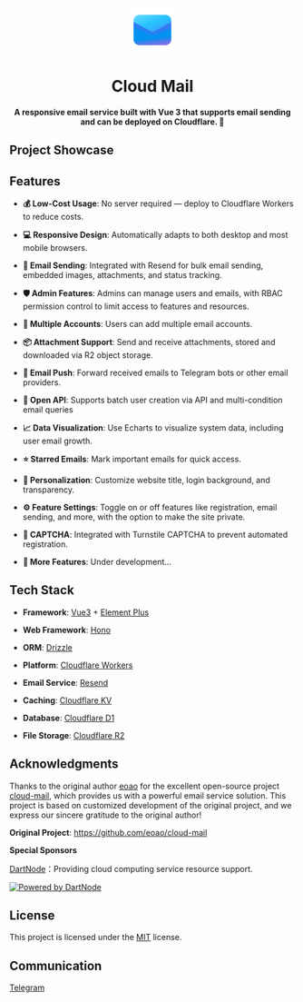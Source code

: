 
<p align="center">
  <img src="doc/demo/logo.png" width="80px" />
</p>

<div align="center">
<h1>Cloud Mail</h1>
</div>
<div align="center">
    <h4>A responsive email service built with Vue 3 that supports email sending and can be deployed on Cloudflare. 🎉</h4> 
</div>


## Project Showcase



## Features

- **💰 Low-Cost Usage**: No server required — deploy to Cloudflare Workers to reduce costs.

- **💻 Responsive Design**: Automatically adapts to both desktop and most mobile browsers.

- **📧 Email Sending**: Integrated with Resend for bulk email sending, embedded images, attachments, and status tracking.

- **🛡️ Admin Features**: Admins can manage users and emails, with RBAC permission control to limit access to features and resources.

- **🔀 Multiple Accounts**: Users can add multiple email accounts. 

- **📦 Attachment Support**: Send and receive attachments, stored and downloaded via R2 object storage.

- **🔔 Email Push**: Forward received emails to Telegram bots or other email providers.

- **📡 Open API**: Supports batch user creation via API and multi-condition email queries

- **📈 Data Visualization**: Use Echarts to visualize system data, including user email growth.

- **⭐ Starred Emails**: Mark important emails for quick access.

- **🎨 Personalization**: Customize website title, login background, and transparency.

- **⚙️ Feature Settings**: Toggle on or off features like registration, email sending, and more, with the option to make the site private.

- **🤖 CAPTCHA**: Integrated with Turnstile CAPTCHA to prevent automated registration.

- **📜 More Features**: Under development...

## Tech Stack

- **Framework**: [Vue3](https://vuejs.org/) + [Element Plus](https://element-plus.org/)

- **Web Framework**: [Hono](https://hono.dev/)

- **ORM**: [Drizzle](https://orm.drizzle.team/)

- **Platform**: [Cloudflare Workers](https://developers.cloudflare.com/workers/)

- **Email Service**: [Resend](https://resend.com/)

- **Caching**: [Cloudflare KV](https://developers.cloudflare.com/kv/)

- **Database**: [Cloudflare D1](https://developers.cloudflare.com/d1/)

- **File Storage**: [Cloudflare R2](https://developers.cloudflare.com/r2/)


## Acknowledgments

Thanks to the original author [eoao](https://github.com/eoao) for the excellent open-source project [cloud-mail](https://github.com/eoao/cloud-mail), which provides us with a powerful email service solution. This project is based on customized development of the original project, and we express our sincere gratitude to the original author!

**Original Project**: https://github.com/eoao/cloud-mail

**Special Sponsors**

[DartNode](https://dartnode.com)：Providing cloud computing service resource support.

[![Powered by DartNode](https://dartnode.com/branding/DN-Open-Source-sm.png)](https://dartnode.com "Powered by DartNode - Free VPS for Open Source")

## License

This project is licensed under the [MIT](LICENSE) license.

## Communication

[Telegram](#)
